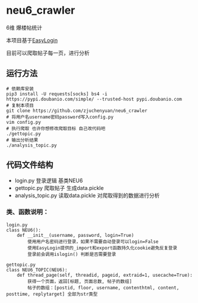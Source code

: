 # neu6_crawler
6维 爆楼帖统计

本项目基于[EasyLogin](https://github.com/zjuchenyuan/EasyLogin)

目前可以爬取帖子每一页，进行分析

## 运行方法

```
# 依赖库安装
pip3 install -U requests[socks] bs4 -i https://pypi.doubanio.com/simple/ --trusted-host pypi.doubanio.com
# 复制本项目
git clone https://github.com/zjuchenyuan/neu6_crawler
# 将用户名username密码password写入config.py
vim config.py
# 执行爬取 也许你想修改爬取目标 自己改代码吧
./gettopic.py
# 输出分析结果
./analysis_topic.py
```

## 代码文件结构

- login.py 登录逻辑 基类NEU6
- gettopic.py 爬取帖子 生成data.pickle
- analysis_topic.py 读取data.pickle 对爬取得到的数据进行分析

### 类、函数说明：

```
login.py
class NEU6(): 
    def __init__(username, password, login=True)
        使用用户名密码进行登录，如果不需要自动登录可以login=False
        使用EasyLogin提供的_import和export函数持久化cookie避免反复登录
        登录前会调用islogin() 判断是否需要登录

gettopic.py
class NEU6_TOPIC(NEU6):
    def thread_page(self, threadid, pageid, extraid=1, usecache=True):
        获得一个页面，返回[标题, 页面总数, 帖子的数组]
        帖子的数组：[postid, floor, username, contenthtml, content, posttime, replytarget] 全部为str类型
```